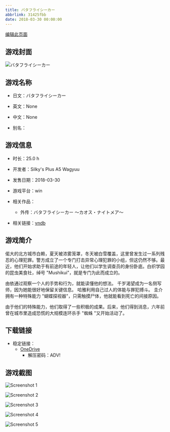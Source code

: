 ```yaml
---
title: バタフライシーカー
abbrlink: 31425fbb
date: 2018-03-30 00:00:00
---
```

[编辑此页面](https://github.com/ACG-3/ADV3-source/blob/main/source/_posts/games/%E3%83%90%E3%82%BF%E3%83%95%E3%83%A9%E3%82%A4%E3%82%B7%E3%83%BC%E3%82%AB%E3%83%BC.md)

## 游戏封面

![バタフライシーカー](https://pan.timero.xyz/d/onedrive/img_lib_001/%E3%83%90%E3%82%BF%E3%83%95%E3%83%A9%E3%82%A4%E3%82%B7%E3%83%BC%E3%82%AB%E3%83%BC_cover.avif)


## 游戏名称

- 日文：バタフライシーカー
- 英文：None
- 中文：None

- 别名：


## 游戏信息

- 时长：25.0 h
- 开发者：Silky's Plus A5 Wagyuu
- 发售日期：2018-03-30
- 游戏平台：win
- 相关作品：
   - 外传：バタフライシーカー ～カオス・ナイトメア～

- 相关链接：[vndb](https://vndb.org/v22027)


## 游戏简介

偌大的北方城市白赖，夏天被浓雾笼罩，冬天被白雪覆盖，这里曾发生过一系列残忍的心理犯罪。警方成立了一个专门打击异常心理犯罪的小组，但这仍然不够。最近，他们开始求助于有前途的年轻人，让他们以学生调查员的身份卧底。白织学园的昆虫美食社，绰号 "Mushikui"，就是专门为此而成立的。

由依通过观察一个人的手势和行为，就能读懂他的想法。
千岁渴望成为一名侧写师，因为她能很好地保留关键信息。
哈雅利用自己过人的体能与罪犯搏斗。
圭介拥有一种特殊能力 "蝴蝶探视器"，只需触摸尸体，他就能看到死亡的间接原因。

由于他们的特殊能力，他们取得了一些积极的成果。后来，他们得到消息，六年前曾在城市里造成恐慌的大规模连环杀手 "蜘蛛 "又开始活动了。




## 下载链接

- 稳定链接：
    - [OneDrive](https://pan.timero.xyz/onedrive/adv_lib_001/%E3%83%90%E3%82%BF%E3%83%95%E3%83%A9%E3%82%A4%E3%82%B7%E3%83%BC%E3%82%AB%E3%83%BC)
        - 解压密码：ADV!



## 游戏截图


![Screenshot 1](https://pan.timero.xyz/d/onedrive/img_lib_001/%E3%83%90%E3%82%BF%E3%83%95%E3%83%A9%E3%82%A4%E3%82%B7%E3%83%BC%E3%82%AB%E3%83%BC_Screenshot_1.avif)

![Screenshot 2](https://pan.timero.xyz/d/onedrive/img_lib_001/%E3%83%90%E3%82%BF%E3%83%95%E3%83%A9%E3%82%A4%E3%82%B7%E3%83%BC%E3%82%AB%E3%83%BC_Screenshot_2.avif)

![Screenshot 3](https://pan.timero.xyz/d/onedrive/img_lib_001/%E3%83%90%E3%82%BF%E3%83%95%E3%83%A9%E3%82%A4%E3%82%B7%E3%83%BC%E3%82%AB%E3%83%BC_Screenshot_3.avif)

![Screenshot 4](https://pan.timero.xyz/d/onedrive/img_lib_001/%E3%83%90%E3%82%BF%E3%83%95%E3%83%A9%E3%82%A4%E3%82%B7%E3%83%BC%E3%82%AB%E3%83%BC_Screenshot_4.avif)

![Screenshot 5](https://pan.timero.xyz/d/onedrive/img_lib_001/%E3%83%90%E3%82%BF%E3%83%95%E3%83%A9%E3%82%A4%E3%82%B7%E3%83%BC%E3%82%AB%E3%83%BC_Screenshot_5.avif)

